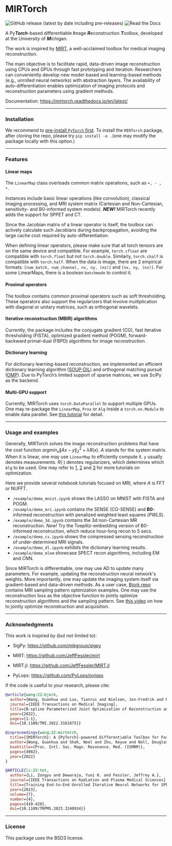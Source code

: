 # MIRTorch

![GitHub release (latest by date including pre-releases)](https://img.shields.io/github/v/release/guanhuaw/mirtorch?include_prereleases)
![Read the Docs](https://img.shields.io/readthedocs/mirtorch)

A Py***Torch***-based differentiable ***I***mage ***R***econstruction ***T***oolbox, developed at the University of ***M***ichigan.

The work is inspired by [MIRT](https://github.com/JeffFessler/mirt), a well-acclaimed toolbox for medical imaging reconstruction.

The main objective is to facilitate rapid, data-driven image reconstruction using CPUs and GPUs through fast prototyping and iteration. Researchers can conveniently develop new model-based and learning-based methods (e.g., unrolled neural networks) with abstraction layers. The availability of auto-differentiation enables optimization of imaging protocols and reconstruction parameters using gradient methods.

Documentation: https://mirtorch.readthedocs.io/en/latest/

------

### Installation

We recommend to [pre-install `PyTorch` first](https://pytorch.org/).
To install the `MIRTorch` package, after cloning the repo, please try `pip install -e .`(one may modify the package locally with this option.)

------

### Features

#### Linear maps

The `LinearMap` class overloads common matrix operations, such as `+, - , *`.

Instances include basic linear operations (like convolution), classical imaging processing, and MRI system matrix (Cartesian and Non-Cartesian, sensitivity- and B0-informed system models). ***NEW!*** MIRTorch recently adds the support for SPPET and CT.

Since the Jacobian matrix of a linear operator is itself, the toolbox can actively calculate such Jacobians during backpropagation, avoiding the large cache cost required by auto-differentiation.

When defining linear operators, please make sure that all torch tensors are on the same device and compatible. For example, `torch.cfloat` are compatible with `torch.float` but not `torch.double`. Similarly, `torch.chalf` is compatible with `torch.half`.
When the data is image, there are 2 empirical formats: `[num_batch, num_channel, nx, ny, (nz)]` and `[nx, ny, (nz)]`.
For some LinearMaps, there is a boolean `batchmode` to control it.

#### Proximal operators

The toolbox contains common proximal operators such as soft thresholding. These operators also support the regularizers that involve multiplication with diagonal or unitary matrices, such as orthogonal wavelets.

#### Iterative reconstruction (MBIR) algorithms

Currently, the package includes the conjugate gradient (CG), fast iterative thresholding (FISTA), optimized gradient method (POGM), forward-backward primal-dual (FBPD) algorithms for image reconstruction.

#### Dictionary learning

For dictionary learning-based reconstruction, we implemented an efficient dictionary learning algorithm ([SOUP-DIL](https://arxiv.org/abs/1511.06333)) and orthogonal matching pursuit ([OMP](https://ieeexplore.ieee.org/abstract/document/342465/?casa_token=aTDkQVCM9WEAAAAA:5rXu9YikP822bCBvkhYxKWlBTJ6Fn6baTQJ9kuNrU7K-64EmGOAczYvF2dTW3al3PfPdwJAiYw)). Due to PyTorch’s limited support of sparse matrices, we use SciPy as the backend.

#### Multi-GPU support

Currently, MIRTorch uses `torch.DataParallel` to support multiple GPUs. One may re-package the `LinearMap`, `Prox` or `Alg` inside a `torch.nn.Module` to enable data parallel. See [this tutorial](https://pytorch.org/tutorials/beginner/blitz/data_parallel_tutorial.html) for detail.

------

### Usage and examples

Generally, MIRTorch solves the image reconstruction problems that have the cost function $\textit{argmin}_{x} \|Ax-y\|_2^2 + \lambda \textit{R}(x)$. $A$ stands for the system matrix. When it is linear, one may use `LinearMap` to efficiently compute it. `y` usually denotes measurements. $\textit{R}(\cdot)$ denotes regularizers, which determines which `Alg` to be used. One may refer to [1](https://web.eecs.umich.edu/~fessler/book/), [2](https://web.stanford.edu/~boyd/cvxbook/bv_cvxbook.pdf) and [3](https://www.youtube.com/watch?v=J6_5rPYnr_s) for more tutorials on optimization.

Here we provide several notebook tutorials focused on MRI, where $A$ is FFT or NUFFT.

- `/example/demo_mnist.ipynb` shows the LASSO on MNIST with FISTA and POGM.
- `/example/demo_mri.ipynb` contains the SENSE (CG-SENSE) and **B0**-informed reconstruction with penalized weighted least squares (*PWLS*).
- `/example/demo_3d.ipynb` contains the 3d non-Cartesian MR reconstruction. *New!* Try the Toeplitz-embedding version of B0-informed reconstruction, which reduce hour-long recon to 5 secs.
- `/example/demo_cs.ipynb` shows the compressed sensing reconstruction of under-determined MRI signals.
- `/example/demo_dl.ipynb` exhibits the dictionary learning results.
- `/example/demo_mlem` showcase SPECT recon algorithms, including EM and CNN.

Since MIRTorch is differentiable, one may use AD to update many parameters. For example, updating the reconstruction neural network's weights. More importantly, one may update the imaging system itself via gradient-based and data-driven methods. As a user case, [Bjork repo](https://github.com/guanhuaw/Bjork) contains MRI sampling pattern optimization examples. One may use the reconstruction loss as the objective function to jointly optimize reconstruction algorithms and the sampling pattern. See [this video](https://www.youtube.com/watch?v=sLFOf5EvVAs) on how to jointly optimize reconstruction and acquisition.

------

### Acknowledgments

This work is inspired by (but not limited to):

* SigPy: https://github.com/mikgroup/sigpy

* MIRT: https://github.com/JeffFessler/mirt

* MIRT.jl: https://github.com/JeffFessler/MIRT.jl

* PyLops: https://github.com/PyLops/pylops

If the code is useful to your research, please cite:

```bibtex
@article{wang:22:bjork,
  author={Wang, Guanhua and Luo, Tianrui and Nielsen, Jon-Fredrik and Noll, Douglas C. and Fessler, Jeffrey A.},
  journal={IEEE Transactions on Medical Imaging},
  title={B-spline Parameterized Joint Optimization of Reconstruction and K-space Trajectories ({BJORK}) for Accelerated {2D} {MRI}},
  year={2022},
  pages={1-1},
  doi={10.1109/TMI.2022.3161875}}
```

```bibtex
@inproceedings{wang:22:mirtorch,
  title={{MIRTorch}: A {PyTorch}-powered Differentiable Toolbox for Fast Image Reconstruction and Scan Protocol Optimization},
  author={Wang, Guanhua and Shah, Neel and Zhu, Keyue and Noll, Douglas C. and Fessler, Jeffrey A.},
  booktitle={Proc. Intl. Soc. Magn. Resonance. Med. (ISMRM)},
  pages={4982},
  year={2022}
}
```

```bibtex
@ARTICLE{li:23:tet,
  author={Li, Zongyu and Dewaraja, Yuni K. and Fessler, Jeffrey A.},
  journal={IEEE Transactions on Radiation and Plasma Medical Sciences},
  title={Training End-to-End Unrolled Iterative Neural Networks for SPECT Image Reconstruction},
  year={2023},
  volume={7},
  number={4},
  pages={410-420},
  doi={10.1109/TRPMS.2023.3240934}}
```


------

### License

This package uses the BSD3 license.
